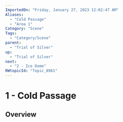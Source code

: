 ```yaml
---
ImportedOn: "Friday, January 27, 2023 12:02:47 AM"
Aliases:
  - "Cold Passage"
  - "Area 1"
Category: "Scene"
Tags:
  - "Category/Scene"
parent:
  - "Trial of Silver"
up:
  - "Trial of Silver"
next:
  - "2 - Ice Dome"
RWtopicId: "Topic_8961"
---
```

# 1 - Cold Passage
## Overview
